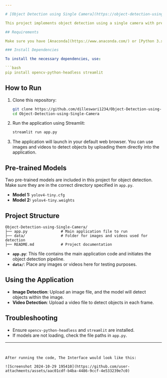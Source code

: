 ```yaml
---

# [Object Detection using Single Camera](https://object-detection-using-single-camera.streamlit.app/)

This project implements object detection using a single camera with pre-trained models. The application is built with Streamlit for easy interaction and OpenCV for image processing.

## Requirements

Make sure you have [Anaconda](https://www.anaconda.com/) or [Python 3.x](https://www.python.org/) installed.

### Install Dependencies

To install the necessary dependencies, use:

```bash
pip install opencv-python-headless streamlit
```

## How to Run

1. Clone this repository:

   ```bash
   git clone https://github.com/dilleswari1234/Object-Detection-using-Single-Camera.git
   cd Object-Detection-using-Single-Camera
   ```

2. Run the application using Streamlit:

   ```bash
   streamlit run app.py
   ```

3. The application will launch in your default web browser. You can use images and videos to detect objects by uploading them directly into the application.

## Pre-trained Models

Two pre-trained models are included in this project for object detection. Make sure they are in the correct directory specified in `app.py`.

- **Model 1:** `yolov4-tiny.cfg`
- **Model 2:** `yolov4-tiny.weights`

## Project Structure

```
Object-Detection-using-Single-Camera/
├── app.py               # Main application file to run
├── data/                # Folder for images and videos used for detection
├── README.md            # Project documentation
```

- **`app.py`**: This file contains the main application code and initiates the object detection pipeline.
- **`data/`**: Place any images or videos here for testing purposes.

## Using the Application

- **Image Detection**: Upload an image file, and the model will detect objects within the image.
- **Video Detection**: Upload a video file to detect objects in each frame.

## Troubleshooting

- Ensure `opencv-python-headless` and `streamlit` are installed.
- If models are not loading, check the file paths in `app.py`.

---
```


After running the code, The Interface would look like this:

![Screenshot 2024-10-29 195410](https://github.com/user-attachments/assets/aac01cdf-b4ba-4486-9ccf-4e533239e7c0)

